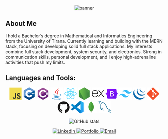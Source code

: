 <p align="center">
  <img src="https://capsule-render.vercel.app/api?type=waving&color=0:4682b4,100:2c2454&height=220&section=header&text=Ergi%20Braholli&fontSize=48&fontColor=ffffff&animation=fadeIn&fontAlignY=28&desc=Full%20Stack%20Developer&descAlignY=55&descAlign=50" alt="banner"/>
</p>

## About Me

I hold a Bachelor’s degree in Mathematical and Informatics Engineering from the University of Tirana.
Currently learning and building with the MERN stack, focusing on developing solid full stack applications.
My interests combine full stack development, system security, and electronics.
Strong in communication skills, personal development, and I enjoy high-adrenaline activities that push my limits.

## Languages and Tools: 

<p align="center">
  <img src="https://raw.githubusercontent.com/devicons/devicon/master/icons/javascript/javascript-original.svg" alt="JavaScript" width="40"/> 
  <img src="https://raw.githubusercontent.com/devicons/devicon/master/icons/cplusplus/cplusplus-original.svg" alt="C++" width="40"/> 
  <img src="https://raw.githubusercontent.com/devicons/devicon/master/icons/csharp/csharp-original.svg" alt="C#" width="40"/> 
  <img src="https://raw.githubusercontent.com/devicons/devicon/master/icons/java/java-original.svg" alt="Java" width="40"/>
	<img src="https://raw.githubusercontent.com/devicons/devicon/master/icons/react/react-original.svg" alt="React" width="40"/> 
  <img src="https://raw.githubusercontent.com/devicons/devicon/master/icons/nodejs/nodejs-original.svg" alt="Node.js" width="40"/> 
  <img src="https://raw.githubusercontent.com/devicons/devicon/master/icons/express/express-original.svg" alt="Express.js" width="40"/> 
  <img src="https://raw.githubusercontent.com/devicons/devicon/master/icons/bootstrap/bootstrap-original.svg" alt="Bootstrap" width="40"/> 
  <img src="https://raw.githubusercontent.com/devicons/devicon/master/icons/tailwindcss/tailwindcss-original.svg" alt="Tailwind CSS" width="40"/> 
  <img src="https://raw.githubusercontent.com/devicons/devicon/master/icons/jquery/jquery-original.svg" alt="jQuery" width="40"/> 
	 <img src="https://raw.githubusercontent.com/devicons/devicon/master/icons/git/git-original.svg" alt="Git" width="40"/> 
  <img src="https://raw.githubusercontent.com/devicons/devicon/master/icons/github/github-original.svg" alt="GitHub" width="40"/> 
  <img src="https://raw.githubusercontent.com/devicons/devicon/master/icons/vscode/vscode-original.svg" alt="VS Code" width="40"/> 
  <img src="https://raw.githubusercontent.com/devicons/devicon/master/icons/mongodb/mongodb-original.svg" alt="MongoDB" width="40"/> 
  <img src="https://raw.githubusercontent.com/devicons/devicon/master/icons/mysql/mysql-original.svg" alt="SQL" width="40"/> 
</p>

<p align="center">
  <img src="https://github-readme-stats.vercel.app/api?username=ErgiBraholli&show_icons=true&theme=tokyonight" alt="GitHub stats"/>
</p>

<p align="center">
  <a href="https://www.linkedin.com/in/ergi-braholli-512245247/" target="_blank">
    <img src="https://img.shields.io/badge/LinkedIn-Profile-blue?style=for-the-badge&logo=linkedin" alt="LinkedIn"/>
  </a>
  <a href="#" target="_blank">
    <img src="https://img.shields.io/badge/Portfolio-Website-2c2454?style=for-the-badge&logo=google-chrome&logoColor=white" alt="Portfolio"/>
  </a>
  <a href="mailto:braholliergi@gmail.com">
    <img src="https://img.shields.io/badge/Email-Contact-4682b4?style=for-the-badge&logo=gmail&logoColor=white" alt="Email"/>
  </a>
</p>

